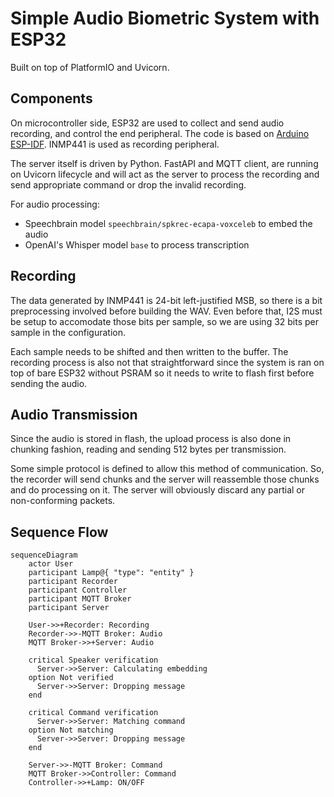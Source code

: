 # Simple Audio Biometric System with ESP32

Built on top of PlatformIO and Uvicorn.

## Components

On microcontroller side, ESP32 are used to collect and send audio recording, and control the end peripheral.
The code is based on [Arduino ESP-IDF](https://docs.espressif.com/projects/arduino-esp32/en/latest/index.html).
INMP441 is used as recording peripheral.

The server itself is driven by Python. 
FastAPI and MQTT client, are running on Uvicorn lifecycle and will act as the server to process
the recording and send appropriate command or drop the invalid recording.

For audio processing:
- Speechbrain model `speechbrain/spkrec-ecapa-voxceleb` to embed the audio
- OpenAI's Whisper model `base` to process transcription

## Recording

The data generated by INMP441 is 24-bit left-justified MSB, so there is a bit preprocessing involved 
before building the WAV. Even before that, I2S must be setup to accomodate those bits per sample, 
so we are using 32 bits per sample in the configuration. 

Each sample needs to be shifted and then written to the buffer. The recording process is also not
that straightforward since the system is ran on top of bare ESP32 without PSRAM so it needs to write
to flash first before sending the audio.

## Audio Transmission

Since the audio is stored in flash, the upload process is also done in chunking fashion, 
reading and sending 512 bytes per transmission.

Some simple protocol is defined to allow this method of communication. 
So, the recorder will send chunks and the server will reassemble those chunks and do processing on it.
The server will obviously discard any partial or non-conforming packets.

## Sequence Flow

```mermaid
sequenceDiagram
    actor User
    participant Lamp@{ "type": "entity" }
    participant Recorder
    participant Controller
    participant MQTT Broker
    participant Server

    User->>+Recorder: Recording
    Recorder->>-MQTT Broker: Audio
    MQTT Broker->>+Server: Audio

    critical Speaker verification
      Server->>Server: Calculating embedding
    option Not verified
      Server->>Server: Dropping message
    end

    critical Command verification
      Server->>Server: Matching command
    option Not matching
      Server->>Server: Dropping message
    end

    Server->>-MQTT Broker: Command
    MQTT Broker->>Controller: Command
    Controller->>+Lamp: ON/OFF
```